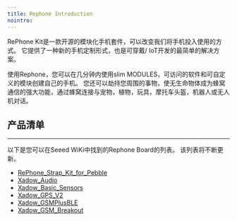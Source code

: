 ```yaml
---
title: Rephone Introduction
nointro:
---
```


RePhone Kit是一款开源的模块化手机套件，可以改变我们将手机投入使用的方式。 它提供了一种新的手机定制形式，也是可穿戴/ IoT开发的最简单的解决方案。

使用Rephone，您可以在几分钟内使用slim MODULES，可访问的软件和可自定义的模块创建自己的手机。 您还可以劫持您周围的事物，使无生命物体成为蜂窝通信的强大功能，通过蜂窝连接与宠物，植物，玩具，摩托车头盔，机器人或无人机对话。


## 产品清单
---
以下是您可以在Seeed WiKi中找到的Rephone Board的列表。 该列表将不断更新。

* [RePhone_Strap_Kit_for_Pebble](http://seeed.wiki/RePhone_Strap_Kit_for_Pebble)
* [Xadow_Audio](http://seeed.wiki/Xadow_Audio)
* [Xadow_Basic_Sensors](http://seeed.wiki/Xadow_Basic_Sensors)
* [Xadow_GPS_V2](http://seeed.wiki/Xadow_GPS_V2)
* [Xadow_GSMPlusBLE](http://seeed.wiki/Xadow_GSMPlusBLE)
* [Xadow_GSM_Breakout](http://seeed.wiki/Xadow_GSM_Breakout)